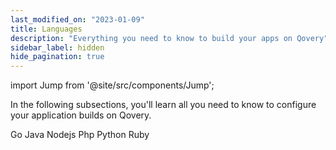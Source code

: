 ```yaml
---
last_modified_on: "2023-01-09"
title: Languages
description: "Everything you need to know to build your apps on Qovery"
sidebar_label: hidden
hide_pagination: true
---
```


import Jump from '@site/src/components/Jump';

In the following subsections, you'll learn all you need to know to configure your application builds on Qovery.

<Jump to="/docs/using-qovery/languages/go/">Go</Jump>
<Jump to="/docs/using-qovery/languages/java/">Java</Jump>
<Jump to="/docs/using-qovery/languages/nodejs/">Nodejs</Jump>
<Jump to="/docs/using-qovery/languages/php/">Php</Jump>
<Jump to="/docs/using-qovery/languages/python/">Python</Jump>
<Jump to="/docs/using-qovery/languages/ruby/">Ruby</Jump>



